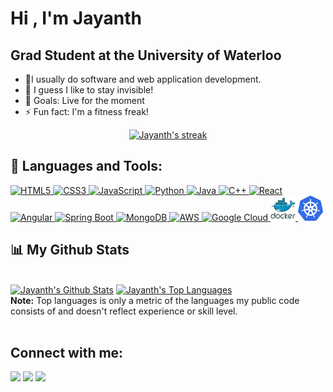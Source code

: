 #  Hi , I'm Jayanth <!--<img src="https://raw.githubusercontent.com/MartinHeinz/MartinHeinz/master/wave.gif" width="30px">-->


## Grad Student at the University of Waterloo

- 🔭I usually do software and web application development.
- 🤷 I guess I like to stay invisible!
- 🥅 Goals: Live for the moment
- ⚡ Fun fact: I'm a fitness freak!

<p align="center">
    <a href="https://github.com/jayanth122/github-readme-streak-stats">
        <img title="🔥 Get streak stats for your profile at git.io/streak-stats" alt="Jayanth's streak" src="https://github-readme-streak-stats.herokuapp.com/?user=jayanth122&theme=black-ice&hide_border=true&stroke=0000&background=060A0CD0"/>
    </a>
</p>

## 🚀 Languages and Tools:

<p align="left"> 
    <!-- HTML5 -->
    <a href="https://www.w3.org/html/" target="_blank" rel="noreferrer">
        <img src="https://img.icons8.com/color/48/000000/html-5.png" alt="HTML5"/>
    </a>
    <!-- CSS3 -->
    <a href="https://www.w3schools.com/css/" target="_blank" rel="noreferrer">
        <img src="https://img.icons8.com/color/48/000000/css3.png" alt="CSS3"/>
    </a>
    <!-- JavaScript -->
    <a href="https://developer.mozilla.org/en-US/docs/Web/JavaScript" target="_blank" rel="noreferrer">
        <img src="https://img.icons8.com/color/48/000000/javascript.png" alt="JavaScript"/>
    </a>
    <!-- Python -->
    <a href="https://www.python.org" target="_blank" rel="noreferrer">
        <img src="https://img.icons8.com/color/48/000000/python.png" alt="Python"/>
    </a>
    <!-- Java -->
    <a href="https://www.java.com" target="_blank" rel="noreferrer">
        <img src="https://img.icons8.com/color/48/000000/java-coffee-cup-logo.png" alt="Java"/>
    </a>
    <!-- C++ -->
    <a href="https://isocpp.org/" target="_blank" rel="noreferrer">
        <img src="https://img.icons8.com/color/48/000000/c-plus-plus-logo.png" alt="C++"/>
    </a>
    <!-- React -->
    <a href="https://reactjs.org/" target="_blank" rel="noreferrer">
        <img src="https://img.icons8.com/color/48/000000/react-native.png" alt="React"/>
    </a>
    <!-- Angular -->
    <a href="https://angular.io/" target="_blank" rel="noreferrer">
        <img src="https://img.icons8.com/color/48/000000/angularjs.png" alt="Angular"/>
    </a>
    <!-- Spring Boot -->
    <a href="https://spring.io/projects/spring-boot" target="_blank" rel="noreferrer">
        <img src="https://img.icons8.com/color/48/000000/spring-logo.png" alt="Spring Boot"/>
    </a>
    <!-- MongoDB -->
    <a href="https://www.mongodb.com/" target="_blank" rel="noreferrer">
        <img src="https://img.icons8.com/color/48/000000/mongodb.png" alt="MongoDB"/>
    </a>
    <!-- AWS -->
    <a href="https://aws.amazon.com/" target="_blank" rel="noreferrer">
        <img src="https://img.icons8.com/color/48/000000/amazon-web-services.png" alt="AWS"/>
    </a>
    <!-- Google Cloud -->
    <a href="https://cloud.google.com/" target="_blank" rel="noreferrer">
        <img src="https://img.icons8.com/color/48/000000/google-cloud.png" alt="Google Cloud"/>
    </a>
    <!-- Docker -->
    <a href="https://www.docker.com/" target="_blank" rel="noreferrer">
        <img src="https://raw.githubusercontent.com/devicons/devicon/master/icons/docker/docker-original-wordmark.svg" alt="Docker" width="40" height="40"/>
    </a>
    <!-- Kubernetes -->
    <a href="https://kubernetes.io/" target="_blank" rel="noreferrer">
        <img src="https://github.com/kubernetes/kubernetes/blob/master/logo/logo.png?raw=true" alt="Kubernetes" width="40" height="40"/>
    </a>
</p>

## 📊 My Github Stats

  <br/>
    <a href="https://github.com/jayanth122/github-readme-stats"><img alt="Jayanth's Github Stats" src="https://github-readme-stats.vercel.app/api?username=jayanth122&show_icons=true&count_private=true&theme=react&hide_border=true&bg_color=0D1117" /></a>
  <a href="https://github.com/jayanth122/github-readme-stats"><img alt="Jayanth's Top Languages" src="https://github-readme-stats.vercel.app/api/top-langs/?username=jayanth122&langs_count=8&count_private=true&layout=compact&theme=react&hide_border=true&bg_color=0D1117" /></a>
  <br/>
  <b>Note:</b> Top languages is only a metric of the languages my public code consists of and doesn't reflect experience or skill level.


<br/>
<br/>


## Connect with me:
<p align="left">

<a href = "https://www.linkedin.com/in/naga-jayanth-chennupati-146296169/"><img src="https://img.icons8.com/fluent/48/000000/linkedin.png"/></a>
<a href = "https://twitter.com/JChennupati"><img src="https://img.icons8.com/fluent/48/000000/twitter.png"/></a>
<a href = "https://www.instagram.com/jayanth_chennupati/"><img src="https://img.icons8.com/fluent/48/000000/instagram-new.png"/></a>

</p>
